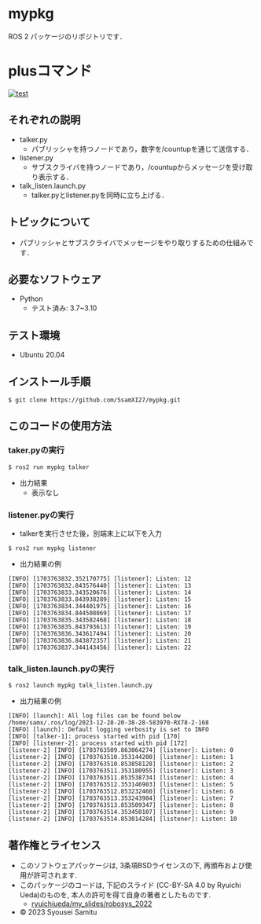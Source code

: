 # mypkg
ROS 2 パッケージのリポジトリです．

# plusコマンド
[![test](https://github.com/SsamXI27/mypkg/actions/workflows/test.yml/badge.svg)](https://github.com/SsamXI27/mypkg/actions/workflows/test.yml)

## それぞれの説明
* talker.py
  * パブリッシャを持つノードであり，数字を/countupを通じて送信する．
* listener.py
  * サブスクライバを持つノードであり，/countupからメッセージを受け取り表示する．
* talk_listen.launch.py
  * talker.pyとlistener.pyを同時に立ち上げる．

## トピックについて
* パブリッシャとサブスクライバでメッセージをやり取りするための仕組みです．

## 必要なソフトウェア
* Python
  * テスト済み: 3.7~3.10 

## テスト環境
* Ubuntu 20.04

## インストール手順
```
$ git clone https://github.com/SsamXI27/mypkg.git
```
## このコードの使用方法
### taker.pyの実行
```
$ ros2 run mypkg talker
```
* 出力結果
  * 表示なし
### listener.pyの実行
* talkerを実行させた後，別端末上に以下を入力
```
$ ros2 run mypkg listener
```
* 出力結果の例
```
[INFO] [1703763832.352170775] [listener]: Listen: 12
[INFO] [1703763832.843576440] [listener]: Listen: 13
[INFO] [1703763833.343520676] [listener]: Listen: 14
[INFO] [1703763833.843938289] [listener]: Listen: 15
[INFO] [1703763834.344401975] [listener]: Listen: 16
[INFO] [1703763834.844508069] [listener]: Listen: 17
[INFO] [1703763835.343582468] [listener]: Listen: 18
[INFO] [1703763835.843793613] [listener]: Listen: 19
[INFO] [1703763836.343617494] [listener]: Listen: 20
[INFO] [1703763836.843872357] [listener]: Listen: 21
[INFO] [1703763837.344143456] [listener]: Listen: 22
```
### talk_listen.launch.pyの実行
```
$ ros2 launch mypkg talk_listen.launch.py
```
* 出力結果の例
```
[INFO] [launch]: All log files can be found below /home/samx/.ros/log/2023-12-28-20-38-28-583970-RX78-2-168
[INFO] [launch]: Default logging verbosity is set to INFO
[INFO] [talker-1]: process started with pid [170]
[INFO] [listener-2]: process started with pid [172]
[listener-2] [INFO] [1703763509.863064274] [listener]: Listen: 0
[listener-2] [INFO] [1703763510.353144200] [listener]: Listen: 1
[listener-2] [INFO] [1703763510.853858128] [listener]: Listen: 2
[listener-2] [INFO] [1703763511.353180955] [listener]: Listen: 3
[listener-2] [INFO] [1703763511.853538734] [listener]: Listen: 4
[listener-2] [INFO] [1703763512.353146903] [listener]: Listen: 5
[listener-2] [INFO] [1703763512.853232460] [listener]: Listen: 6
[listener-2] [INFO] [1703763513.353243984] [listener]: Listen: 7
[listener-2] [INFO] [1703763513.853509347] [listener]: Listen: 8
[listener-2] [INFO] [1703763514.353450107] [listener]: Listen: 9
[listener-2] [INFO] [1703763514.853014284] [listener]: Listen: 10
```
## 著作権とライセンス
* このソフトウェアパッケージは, 3条項BSDライセンスの下, 再頒布および使用が許可されます.  
* このパッケージのコードは, 下記のスライド (CC-BY-SA 4.0 by Ryuichi Ueda)のものを, 本人の許可を得て自身の著者としたものです. 
  * [ryuichiueda/my_slides/robosys_2022](https://github.com/ryuichiueda/my_slides/tree/master/robosys_2022)
* © 2023 Syousei Samitu
